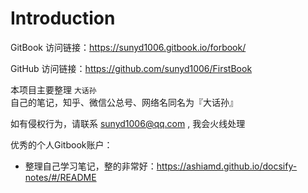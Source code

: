 # Introduction
GitBook 访问链接：https://sunyd1006.gitbook.io/forbook/

GitHub 访问链接：https://github.com/sunyd1006/FirstBook



本项目主要整理 `大话孙` 自己的笔记，知乎、微信公总号、网络名同名为『大话孙』

如有侵权行为，请联系 sunyd1006@qq.com , 我会火线处理

优秀的个人Gitbook账户：
- 整理自己学习笔记，整的非常好：https://ashiamd.github.io/docsify-notes/#/README

